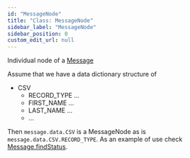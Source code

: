 ```yaml
---
id: "MessageNode"
title: "Class: MessageNode"
sidebar_label: "MessageNode"
sidebar_position: 0
custom_edit_url: null
---
```


Individual node of a [Message](Message.md)

Assume that we have a data dictionary structure of
* CSV
     * RECORD_TYPE ...
     * FIRST_NAME ...
     * LAST_NAME ...
     * ...

Then `message.data.CSV` is a MessageNode as is `message.data.CSV.RECORD_TYPE`.
As an example of use check [Message.findStatus](Message#findstatus).

